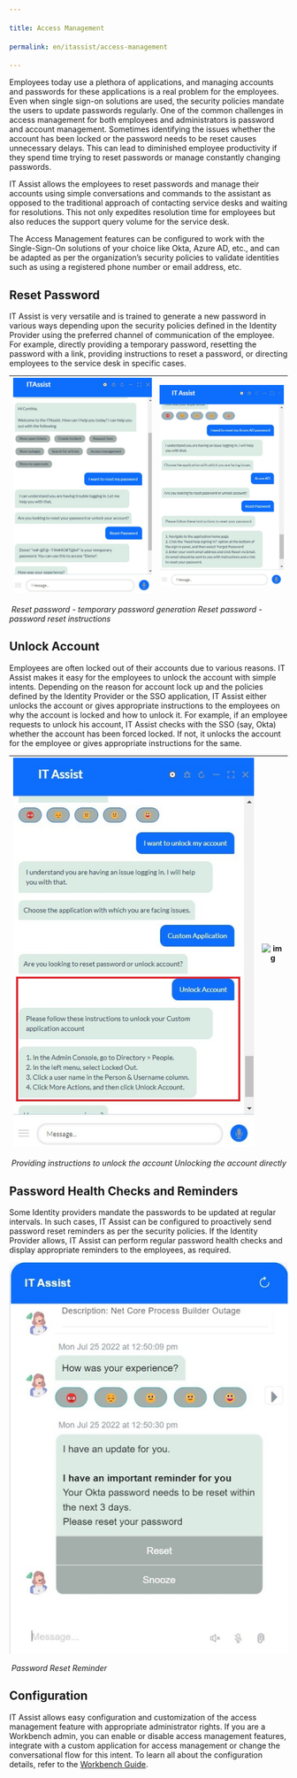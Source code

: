 ```yaml
---

title: Access Management

permalink: en/itassist/access-management

---
```


Employees today use a plethora of applications, and managing accounts and passwords for these applications is a real problem for the employees. Even when single sign-on solutions are used, the security policies mandate the users to update passwords regularly. One of the common challenges in access management for both employees and administrators is password and account management. Sometimes identifying the issues whether the account has been locked or the password needs to be reset causes unnecessary delays. This can lead to diminished employee productivity if they spend time trying to reset passwords or manage constantly changing passwords. 

IT Assist allows the employees to reset passwords and manage their accounts using simple conversations and commands to the assistant as opposed to the traditional approach of contacting service desks and waiting for resolutions. This not only expedites resolution time for employees but also reduces the support query volume for the service desk.

The Access Management features can be configured to work with the Single-Sign-On solutions of your choice like Okta, Azure AD, etc., and can be adapted as per the organization’s security policies to validate identities such as using a registered phone number or email address, etc.

## Reset Password

IT Assist is very versatile and is trained to generate a new password in various ways depending upon the security policies defined in the Identity Provider using the preferred channel of communication of the employee. For example, directly providing a temporary password, resetting the password with a link, providing instructions to reset a password, or directing employees to the service desk in specific cases.

| ![img](images/en/itassist/reset-pass-temp.png) | ![img](images/en/itassist/reset-pass-instructions.png) |
| :----------------------------------------------: | :------------------------------------------------------: |

​	*Reset password - temporary password generation 				Reset password - password reset instructions* 

## Unlock Account

Employees are often locked out of their accounts due to various reasons. IT Assist makes it easy for the employees to unlock the account with simple intents. Depending on the reason for account lock up and the policies defined by the Identity Provider or the SSO application, IT Assist either unlocks the account or gives appropriate instructions to the employees on why the account is locked and how to unlock it. For example, if an employee requests to unlock his account, IT Assist checks with the SSO (say, Okta) whether the account has been forced locked. If not, it unlocks the account for the employee or gives appropriate instructions for the same. 

| ![img](images/en/itassist/unlock-instructions.png) | ![img](images/en/itassist/nlock-account) |
| ---------------------------------------------------- | ------------------------------------------- |

​		*Providing instructions to unlock the account                        		Unlocking the account directly*

## Password Health Checks and Reminders

Some Identity providers mandate the passwords to be updated at regular intervals. In such cases, IT Assist can be configured to proactively send password reset reminders as per the security policies. If the Identity Provider allows, IT Assist can perform regular password health checks and display appropriate reminders to the employees, as required.

 ![img](images/en/itassist/password-reset-reminder.png)


​																	*Password Reset Reminder*

## Configuration

IT Assist allows easy configuration and customization of the access management feature with appropriate administrator rights. If you are a Workbench admin, you can enable or disable access management features, integrate with a custom application for access management or change the conversational flow for this intent. To learn all about the configuration details, refer to the [Workbench Guide](https://docs.google.com/document/d/1O_NP0HgupKwLae216EHm5madwR-Xk2dO/edit#heading=h.282jqzshhbih).

